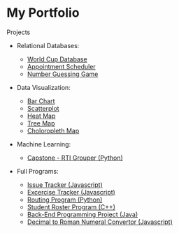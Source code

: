 # My Portfolio

Projects
* Relational Databases:
  * [World Cup Database](https://github.com/ail-w-clark/worldcup_DB)
  * [Appointment Scheduler](https://github.com/ail-w-clark/appointment_scheduler)
  * [Number Guessing Game](https://github.com/ail-w-clark/number_guessing_game)
    
* Data Visualization:
  * [Bar Chart](https://codepen.io/ailClark/pen/xxoMjJQ)
  * [Scatterplot](https://codepen.io/ailClark/pen/WNqmwXM)
  * [Heat Map](https://codepen.io/ailClark/pen/qBzvNep)
  * [Tree Map](https://codepen.io/ailClark/pen/KKjYxzK)
  * [Choloropleth Map](https://codepen.io/ailClark/pen/xxoBQPE)
    
* Machine Learning:
  * [Capstone - RTI Grouper (Python)](https://github.com/ail-w-clark/capstone)
   
* Full Programs:
  * [Issue Tracker (Javascript)](https://github.com/ail-w-clark/issue_tracker)
  * [Excercise Tracker (Javascript)](https://github.com/ail-w-clark/exercise_tracker)
  * [Routing Program (Python)](https://github.com/ail-w-clark/routing_program)
  * [Student Roster Program (C++)](https://github.com/ail-w-clark/class_roster)
  * [Back-End Programming Project (Java)](https://github.com/ail-w-clark/back_end)
  * [Decimal to Roman Numeral Convertor (Javascript)](https://github.com/ail-w-clark/decimal_to_roman)



<!--
**ail-w-clark/ail-w-clark** is a ✨ _special_ ✨ repository because its `README.md` (this file) appears on your GitHub profile.

Here are some ideas to get you started:

- 🔭 I’m currently working on ...
- 🌱 I’m currently learning ...
- 👯 I’m looking to collaborate on ...
- 🤔 I’m looking for help with ...
- 💬 Ask me about ...
- 📫 How to reach me: ...
- 😄 Pronouns: ...
- ⚡ Fun fact: ...
-->
